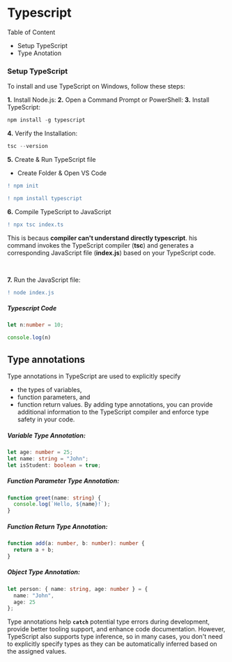 # Typescript

Table of Content
- Setup TypeScript
- Type Anotation 


### Setup TypeScript

To install and use TypeScript on Windows, follow these steps:

**1.** Install Node.js: 
**2.** Open a Command Prompt or PowerShell:
**3.** Install TypeScript: 

```javascript
npm install -g typescript
```

**4.** Verify the Installation: 
```javascript
tsc --version
```

**5.** Create & Run TypeScript file

- Create Folder & Open VS Code 
 
```diff 
! npm init
```

```diff 
! npm install typescript
```

**6.** Compile TypeScript to JavaScript

```diff 
! npx tsc index.ts
```
This is becaus **compiler can't understand directly typescript**. his command invokes the TypeScript compiler (**tsc**) and generates a corresponding JavaScript file (**index.js**) based on your TypeScript code.



<br>

**7.** Run the JavaScript file:

```diff 
! node index.js
```


##### Typescript Code 

```typescript
let n:number = 10;

console.log(n)
```


## Type annotations

Type annotations in TypeScript are used to explicitly specify 
- the types of variables, 
- function parameters, and 
- function return values. 
By adding type annotations, you can provide additional information to the TypeScript compiler and enforce type safety in your code.


##### Variable Type Annotation:

```typescript
let age: number = 25;
let name: string = "John";
let isStudent: boolean = true;

```

##### Function Parameter Type Annotation:

```typescript
function greet(name: string) {
  console.log(`Hello, ${name}!`);
}
```



##### Function Return Type Annotation:

```typescript
function add(a: number, b: number): number {
  return a + b;
}
```


##### Object Type Annotation:

```typescript
let person: { name: string, age: number } = {
  name: "John",
  age: 25
};
```

Type annotations help **`catch`** potential type errors during development, provide better tooling support, and enhance code documentation. However, TypeScript also supports type inference, so in many cases, you don't need to explicitly specify types as they can be automatically inferred based on the assigned values.

